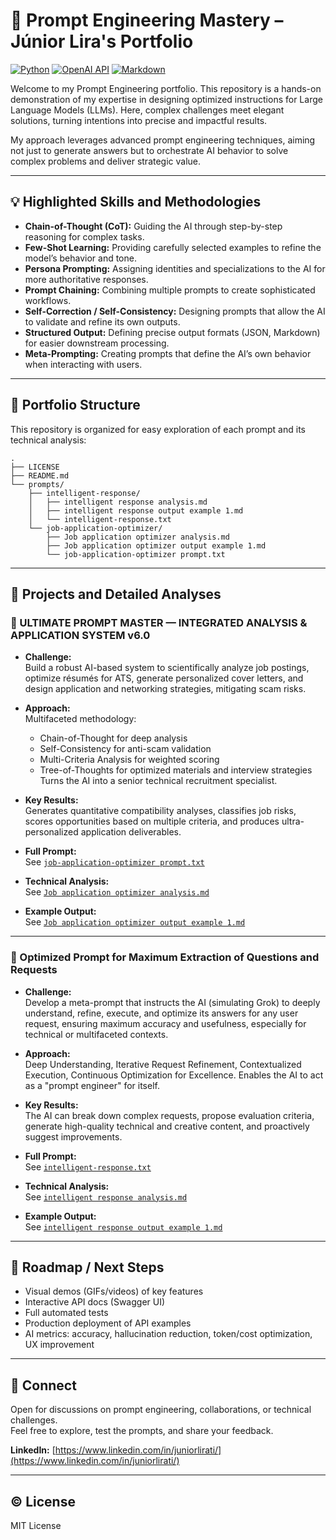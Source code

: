 # 🌟 Prompt Engineering Mastery – Júnior Lira's Portfolio

[![Python](https://img.shields.io/badge/Python-3776AB?style=for-the-badge&logo=python&logoColor=white)](https://www.python.org/)
[![OpenAI API](https://img.shields.io/badge/OpenAI_API-412991?style=for-the-badge&logo=openai&logoColor=white)](https://openai.com/docs/api-reference)
[![Markdown](https://img.shields.io/badge/Made%20with-Markdown-000000.svg?style=for-the-badge)](https://www.markdownguide.org/)

Welcome to my Prompt Engineering portfolio. This repository is a hands-on demonstration of my expertise in designing optimized instructions for Large Language Models (LLMs). Here, complex challenges meet elegant solutions, turning intentions into precise and impactful results.

My approach leverages advanced prompt engineering techniques, aiming not just to generate answers but to orchestrate AI behavior to solve complex problems and deliver strategic value.

---

## 💡 Highlighted Skills and Methodologies

- **Chain-of-Thought (CoT):** Guiding the AI through step-by-step reasoning for complex tasks.
- **Few-Shot Learning:** Providing carefully selected examples to refine the model’s behavior and tone.
- **Persona Prompting:** Assigning identities and specializations to the AI for more authoritative responses.
- **Prompt Chaining:** Combining multiple prompts to create sophisticated workflows.
- **Self-Correction / Self-Consistency:** Designing prompts that allow the AI to validate and refine its own outputs.
- **Structured Output:** Defining precise output formats (JSON, Markdown) for easier downstream processing.
- **Meta-Prompting:** Creating prompts that define the AI’s own behavior when interacting with users.

---

## 📂 Portfolio Structure

This repository is organized for easy exploration of each prompt and its technical analysis:
```
.
├── LICENSE
├── README.md
└── prompts/
    ├── intelligent-response/
    │   ├── intelligent response analysis.md
    │   ├── intelligent response output example 1.md
    │   └── intelligent-response.txt
    └── job-application-optimizer/
        ├── Job application optimizer analysis.md
        ├── Job application optimizer output example 1.md
        └── job-application-optimizer prompt.txt
```


---

## 🎯 Projects and Detailed Analyses

### 🚀 ULTIMATE PROMPT MASTER — INTEGRATED ANALYSIS & APPLICATION SYSTEM v6.0

- **Challenge:**  
  Build a robust AI-based system to scientifically analyze job postings, optimize résumés for ATS, generate personalized cover letters, and design application and networking strategies, mitigating scam risks.

- **Approach:**  
  Multifaceted methodology:  
  - Chain-of-Thought for deep analysis  
  - Self-Consistency for anti-scam validation  
  - Multi-Criteria Analysis for weighted scoring  
  - Tree-of-Thoughts for optimized materials and interview strategies  
  Turns the AI into a senior technical recruitment specialist.

- **Key Results:**  
  Generates quantitative compatibility analyses, classifies job risks, scores opportunities based on multiple criteria, and produces ultra-personalized application deliverables.

- **Full Prompt:**  
  See [`job-application-optimizer prompt.txt`](prompts/job-application-optimizer/job-application-optimizer%20prompt.txt)

- **Technical Analysis:**  
  See [`Job application optimizer analysis.md`](prompts/job-application-optimizer/Job%20application%20optimizer%20analysis.md)

- **Example Output:**  
  See [`Job application optimizer output example 1.md`](prompts/job-application-optimizer/Job%20application%20optimizer%20output%20example%201.md)

---

### 🧠 Optimized Prompt for Maximum Extraction of Questions and Requests

- **Challenge:**  
  Develop a meta-prompt that instructs the AI (simulating Grok) to deeply understand, refine, execute, and optimize its answers for any user request, ensuring maximum accuracy and usefulness, especially for technical or multifaceted contexts.

- **Approach:**  
  Deep Understanding, Iterative Request Refinement, Contextualized Execution, Continuous Optimization for Excellence. Enables the AI to act as a "prompt engineer" for itself.

- **Key Results:**  
  The AI can break down complex requests, propose evaluation criteria, generate high-quality technical and creative content, and proactively suggest improvements.

- **Full Prompt:**  
  See [`intelligent-response.txt`](prompts/intelligent-response/intelligent-response.txt)

- **Technical Analysis:**  
  See [`intelligent response analysis.md`](prompts/intelligent-response/intelligent%20response%20analysis.md)

- **Example Output:**  
  See [`intelligent response output example 1.md`](prompts/intelligent-response/intelligent%20response%20output%20example%201.md)

---

## 🚀 Roadmap / Next Steps

- Visual demos (GIFs/videos) of key features
- Interactive API docs (Swagger UI)
- Full automated tests
- Production deployment of API examples
- AI metrics: accuracy, hallucination reduction, token/cost optimization, UX improvement

---

## 🤝 Connect

Open for discussions on prompt engineering, collaborations, or technical challenges.  
Feel free to explore, test the prompts, and share your feedback.

**LinkedIn:** [https://www.linkedin.com/in/juniorlirati/](https://www.linkedin.com/in/juniorlirati/)

---

## © License

MIT License
